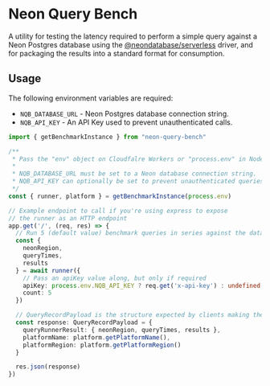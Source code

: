 # Neon Query Bench

A utility for testing the latency required to perform a simple query against
a Neon Postgres database using the [@neondatabase/serverless](https://github.com/neondatabase/serverless)
driver, and for packaging the results into a standard format for consumption.

## Usage

The following environment variables are required:

* `NQB_DATABASE_URL` - Neon Postgres database connection string.
* `NQB_API_KEY` - An API Key used to prevent unauthenticated calls.

```ts
import { getBenchmarkInstance } from "neon-query-bench"

/**
 * Pass the "env" object on Cloudfalre Workers or "process.env" in Node.js
 * 
 * NQB_DATABASE_URL must be set to a Neon database connection string.
 * NQB_API_KEY can optionally be set to prevent unauthenticated queries.
 */
const { runner, platform } = getBenchmarkInstance(process.env)

// Example endpoint to call if you're using express to expose
// the runner as an HTTP endpoint
app.get('/', (req, res) => {
  // Run 5 (default value) benchmark queries in series against the database
  const {
    neonRegion,
    queryTimes,
    results
  } = await runner({
    // Pass an apiKey value along, but only if required
    apiKey: process.env.NQB_API_KEY ? req.get('x-api-key') : undefined,
    count: 5
  })

  // QueryRecordPayload is the structure expected by clients making the request
  const response: QueryRecordPayload = {
    queryRunnerResult: { neonRegion, queryTimes, results },
    platformName: platform.getPlatformName(),
    platformRegion: platform.getPlatformRegion()
  }

  res.json(response)
})
```

